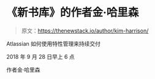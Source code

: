 # 《新书库》的作者金·哈里森

> 原文：<https://thenewstack.io/author/kim-harrison/>

Atlassian 如何使用特性管理来持续交付

2018 年 9 月 28 日早上 6 点

作者金·哈里森